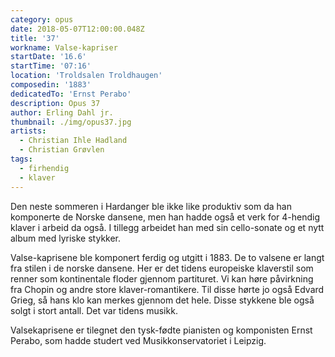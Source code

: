```yaml
---
category: opus
date: 2018-05-07T12:00:00.048Z
title: '37'
workname: Valse-kapriser
startDate: '16.6'
startTime: '07:16'
location: 'Troldsalen Troldhaugen'
composedin: '1883'
dedicatedTo: 'Ernst Perabo'
description: Opus 37
author: Erling Dahl jr.
thumbnail: ./img/opus37.jpg
artists:
  - Christian Ihle Hadland
  - Christian Grøvlen
tags:
  - firhendig
  - klaver
---
```

Den neste sommeren i Hardanger ble ikke like produktiv som da han komponerte de Norske dansene, men han hadde også et verk for 4-hendig klaver i arbeid da også. I tillegg arbeidet han med sin cello-sonate og et nytt album med lyriske stykker.

Valse-kaprisene ble komponert ferdig og utgitt i 1883. De to valsene er langt fra stilen i de norske dansene. Her er det tidens europeiske klaverstil som renner som kontinentale floder gjennom partituret. Vi kan høre påvirkning fra Chopin og andre store klaver-romantikere. Til disse hørte jo også Edvard Grieg, så hans klo kan merkes gjennom det hele. Disse stykkene ble også solgt i stort antall. Det var tidens musikk.

Valsekaprisene er tilegnet den tysk-fødte pianisten og komponisten Ernst Perabo, som hadde studert ved Musikkonservatoriet i Leipzig.
